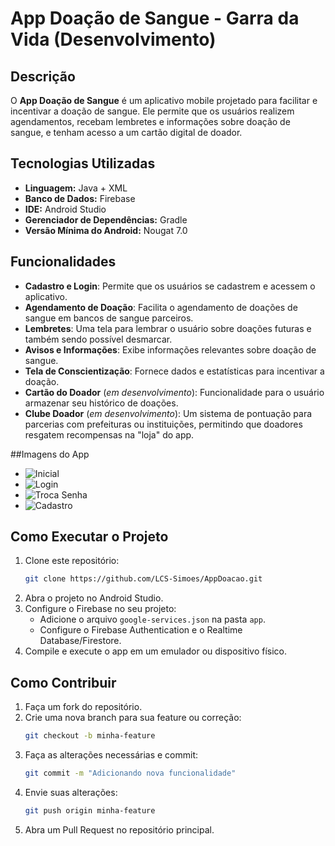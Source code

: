 # App Doação de Sangue - Garra da Vida (Desenvolvimento)

## Descrição
O **App Doação de Sangue** é um aplicativo mobile projetado para facilitar e incentivar a doação de sangue. Ele permite que os usuários realizem agendamentos, recebam lembretes e informações sobre doação de sangue, e tenham acesso a um cartão digital de doador.

## Tecnologias Utilizadas
- **Linguagem:** Java + XML
- **Banco de Dados:** Firebase
- **IDE:** Android Studio
- **Gerenciador de Dependências:** Gradle
- **Versão Mínima do Android:** Nougat 7.0

## Funcionalidades
- **Cadastro e Login**: Permite que os usuários se cadastrem e acessem o aplicativo.
- **Agendamento de Doação**: Facilita o agendamento de doações de sangue em bancos de sangue parceiros.
- **Lembretes**: Uma tela  para lembrar o usuário sobre doações futuras e também sendo possível desmarcar.
- **Avisos e Informações**: Exibe informações relevantes sobre doação de sangue.
- **Tela de Conscientização**: Fornece dados e estatísticas para incentivar a doação.
- **Cartão do Doador** (*em desenvolvimento*): Funcionalidade para o usuário armazenar seu histórico de doações.
- **Clube Doador** (*em desenvolvimento*): Um sistema de pontuação para parcerias com prefeituras ou instituições, permitindo que doadores resgatem recompensas na "loja" do app.

##Imagens do App
- ![Inicial](https://github.com/user-attachments/assets/026e4993-cf48-4513-8afa-e29b42cd66b1)
- ![Login](https://github.com/user-attachments/assets/eea2b836-4f86-4f83-a8d0-a167adca1978)
- ![Troca Senha](https://github.com/user-attachments/assets/82bfe6b4-ac36-4ad4-b988-d87c4670000f)
- ![Cadastro](https://github.com/user-attachments/assets/33fb99fb-ee54-455e-b6a5-60c068e64d65)

## Como Executar o Projeto
1. Clone este repositório:
   ```bash
   git clone https://github.com/LCS-Simoes/AppDoacao.git
   ```
2. Abra o projeto no Android Studio.
3. Configure o Firebase no seu projeto:
   - Adicione o arquivo `google-services.json` na pasta `app`.
   - Configure o Firebase Authentication e o Realtime Database/Firestore.
4. Compile e execute o app em um emulador ou dispositivo físico.

## Como Contribuir
1. Faça um fork do repositório.
2. Crie uma nova branch para sua feature ou correção:
   ```bash
   git checkout -b minha-feature
   ```
3. Faça as alterações necessárias e commit:
   ```bash
   git commit -m "Adicionando nova funcionalidade"
   ```
4. Envie suas alterações:
   ```bash
   git push origin minha-feature
   ```
5. Abra um Pull Request no repositório principal.




